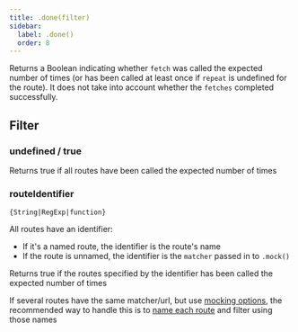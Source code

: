 ```yaml
---
title: .done(filter)
sidebar:
  label: .done()
  order: 8
---
```


Returns a Boolean indicating whether `fetch` was called the expected number of times (or has been called at least once if `repeat` is undefined for the route). It does not take into account whether the `fetches` completed successfully.

## Filter

### undefined / true

Returns true if all routes have been called the expected number of times

### routeIdentifier

`{String|RegExp|function}`

All routes have an identifier:

- If it's a named route, the identifier is the route's name
- If the route is unnamed, the identifier is the `matcher` passed in to `.mock()`

Returns true if the routes specified by the identifier has been called the expected number of times

If several routes have the same matcher/url, but use [mocking options](#apimockingmock_options), the recommended way to handle this is to [name each route](#api-mockingmock_options) and filter using those names
